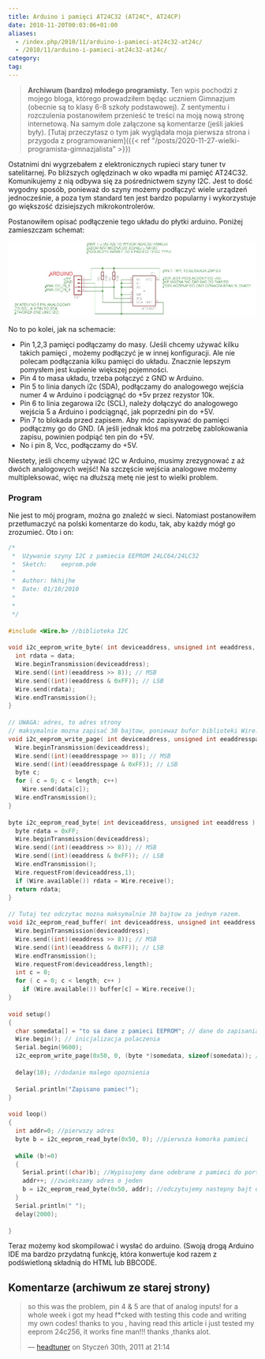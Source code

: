 ```yaml
---
title: Arduino i pamięci AT24C32 (AT24C*, AT24CP)
date: 2010-11-20T00:03:06+01:00
aliases:
  - /index.php/2010/11/arduino-i-pamieci-at24c32-at24c/
  - /2010/11/arduino-i-pamieci-at24c32-at24c/
category:
tag:
---
```


> **Archiwum (bardzo) młodego programisty.** Ten wpis pochodzi z mojego bloga, którego prowadziłem będąc uczniem Gimnazjum (obecnie są to klasy 6-8 szkoły podstawowej). Z sentymentu i rozczulenia postanowiłem przenieść te treści na moją nową stronę internetową. Na samym dole załączone są komentarze (jeśli jakieś były). [Tutaj przeczytasz o tym jak wyglądała moja pierwsza strona i przygoda z programowaniem]({{< ref "/posts/2020-11-27-wielki-programista-gimnazjalista" >}})
> 

Ostatnimi dni wygrzebałem z elektronicznych rupieci stary tuner tv satelitarnej. Po bliższych oględzinach w oko wpadła mi pamięć AT24C32. Komunikujemy z nią odbywa się za pośrednictwem szyny I2C. Jest to dość wy﻿godny sposób, ponieważ do szyny możemy podłączyć wiele urządzeń jednocześnie, a poza tym standard ten jest bardzo popularny i wykorzystuje go większość dzisiejszych mikrokontrolerów.

Postanowiłem opisać podłączenie tego układu do płytki arduino. Poniżej zamieszczam schemat:

![Podłączenie pamięci AT24C32 do Arduino](at24cp.jpg)



No to po kolei, jak na schemacie:

- Pin 1,2,3 pamięci podłączamy do masy. (Jeśli chcemy używać kilku takich pamięci , możemy podłączyć je w innej konfiguracji. Ale nie polecam podłączania kilku pamięci do układu. Znacznie lepszym pomysłem jest kupienie większej pojemności.
- Pin 4 to masa układu, trzeba połączyć z GND w Arduino.
- Pin 5 to linia danych i2c (SDA), podłączamy do analogowego wejścia numer 4 w Arduino i podciągnąć do +5v przez rezystor 10k.
- Pin 6 to linia zegarowa i2c (SCL), należy dołączyć do analogowego wejścia 5 a Arduino i podciągnąć, jak poprzedni pin do +5V.
- Pin 7 to blokada przed zapisem. Aby móc zapisywać do pamięci podłączmy go do GND. (A jeśli jednak ktoś ma potrzebę zablokowania zapisu, powinien podpiąć ten pin do +5V.
- No i pin 8, Vcc, podłączamy do +5V.

Niestety, jeśli chcemy używać I2C w Arduino, musimy zrezygnować z aż dwóch analogowych wejść! Na szczęście wejścia analogowe możemy multipleksować, więc na dłuższą metę nie jest to wielki problem.

### Program

Nie jest to mój program, można go znaleźć w sieci. Natomiast postanowiłem przetłumaczyć na polski komentarze do kodu, tak, aby każdy mógł go zrozumieć. Oto i on:

```c
/* 
 *  Używanie szyny I2C z pamiecia EEPROM 24LC64/24LC32
 *  Sketch:    eeprom.pde
 *  
 *  Author: hkhijhe
 *  Date: 01/10/2010
 * 
 *   
 */

#include <Wire.h> //biblioteka I2C

void i2c_eeprom_write_byte( int deviceaddress, unsigned int eeaddress, byte data ) {
  int rdata = data;
  Wire.beginTransmission(deviceaddress);
  Wire.send((int)(eeaddress >> 8)); // MSB
  Wire.send((int)(eeaddress & 0xFF)); // LSB
  Wire.send(rdata);
  Wire.endTransmission();
}

// UWAGA: adres, to adres strony
// maksymalnie mozna zapisać 30 bajtow, poniewaz bufor biblioteki Wire.h uzywa 32-bajtowego buforu.
void i2c_eeprom_write_page( int deviceaddress, unsigned int eeaddresspage, byte* data, byte length ) {
  Wire.beginTransmission(deviceaddress);
  Wire.send((int)(eeaddresspage >> 8)); // MSB
  Wire.send((int)(eeaddresspage & 0xFF)); // LSB
  byte c;
  for ( c = 0; c < length; c++)
    Wire.send(data[c]);
  Wire.endTransmission();
}

byte i2c_eeprom_read_byte( int deviceaddress, unsigned int eeaddress ) {
  byte rdata = 0xFF;
  Wire.beginTransmission(deviceaddress);
  Wire.send((int)(eeaddress >> 8)); // MSB
  Wire.send((int)(eeaddress & 0xFF)); // LSB
  Wire.endTransmission();
  Wire.requestFrom(deviceaddress,1);
  if (Wire.available()) rdata = Wire.receive();
  return rdata;
}

// Tutaj tez odczytac mozna maksymalnie 30 bajtow za jednym razem.
void i2c_eeprom_read_buffer( int deviceaddress, unsigned int eeaddress, byte *buffer, int length ) {
  Wire.beginTransmission(deviceaddress);
  Wire.send((int)(eeaddress >> 8)); // MSB
  Wire.send((int)(eeaddress & 0xFF)); // LSB
  Wire.endTransmission();
  Wire.requestFrom(deviceaddress,length);
  int c = 0;
  for ( c = 0; c < length; c++ )
    if (Wire.available()) buffer[c] = Wire.receive();
}

void setup()
{
  char somedata[] = "to sa dane z pamieci EEPROM"; // dane do zapisania w pamieci
  Wire.begin(); // inicjalizacja polaczenia
  Serial.begin(9600);
  i2c_eeprom_write_page(0x50, 0, (byte *)somedata, sizeof(somedata)); // zapis do pamieci. 0x50 to domyslny adres ukladu 24c32/24c64. Zapisujemy pierwsza(0) komorke pamieci.

  delay(10); //dodanie malego opoznienia

  Serial.println("Zapisano pamiec!");
}

void loop()
{
  int addr=0; //pierwszy adres
  byte b = i2c_eeprom_read_byte(0x50, 0); //pierwsza komorka pamieci

  while (b!=0)
  {
    Serial.print((char)b); //Wypisujemy dane odebrane z pamieci do portu szeregowego.
    addr++; //zwiekszamy adres o jeden
    b = i2c_eeprom_read_byte(0x50, addr); //odczytujemy nastepny bajt danych
  }
  Serial.println(" ");
  delay(2000);

}
```

Teraz możemy kod skompilować i wysłać do arduino.
(Swoją drogą Arduino IDE ma bardzo przydatną funkcję, która konwertuje kod razem z podświetloną składnią do HTML lub BBCODE.

## Komentarze (archiwum ze starej strony)

> so this was the problem, pin 4 & 5 are that of analog inputs!
for a whole week i got my head f*cked with testing this code and writing my own codes! thanks to you , having read this article i just tested my eeprom 24c256, it works fine man!!! thanks ,thanks alot.
> 
> — [headtuner](http://hotresistor.blogspot.com/) on Styczeń 30th, 2011 at 21:14